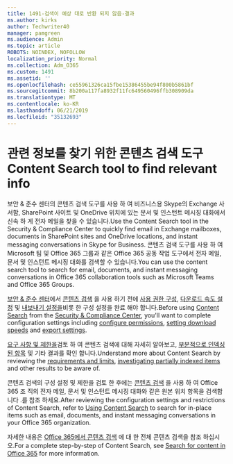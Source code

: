 ```yaml
---
title: 1491-검색이 예상 대로 반환 되지 않음-결과
ms.author: kirks
author: Techwriter40
manager: pamgreen
ms.audience: Admin
ms.topic: article
ROBOTS: NOINDEX, NOFOLLOW
localization_priority: Normal
ms.collection: Adm_O365
ms.custom: 1491
ms.assetid: ''
ms.openlocfilehash: ce55961326ca15fbe15386455be94f800b5861bf
ms.sourcegitcommit: 8b200a117fa8932f11fc649560496ffb308909da
ms.translationtype: MT
ms.contentlocale: ko-KR
ms.lasthandoff: 06/21/2019
ms.locfileid: "35132693"
---
```

# <a name="content-search-tool-to-find-relevant-info"></a><span data-ttu-id="4dd6e-102">관련 정보를 찾기 위한 콘텐츠 검색 도구</span><span class="sxs-lookup"><span data-stu-id="4dd6e-102">Content Search tool to find relevant info</span></span>

<span data-ttu-id="4dd6e-103">보안 & 준수 센터의 콘텐츠 검색 도구를 사용 하 여 비즈니스용 Skype의 Exchange 사서함, SharePoint 사이트 및 OneDrive 위치에 있는 문서 및 인스턴트 메시징 대화에서 신속 하 게 전자 메일을 찾을 수 있습니다.</span><span class="sxs-lookup"><span data-stu-id="4dd6e-103">Use the Content Search tool in the Security & Compliance Center to quickly find email in Exchange mailboxes, documents in SharePoint sites and OneDrive locations, and instant messaging conversations in Skype for Business.</span></span> <span data-ttu-id="4dd6e-104">콘텐츠 검색 도구를 사용 하 여 Microsoft 팀 및 Office 365 그룹과 같은 Office 365 공동 작업 도구에서 전자 메일, 문서 및 인스턴트 메시징 대화를 검색할 수 있습니다.</span><span class="sxs-lookup"><span data-stu-id="4dd6e-104">You can use the content search tool to search for email, documents, and instant messaging conversations in Office 365 collaboration tools such as Microsoft Teams and Office 365 Groups.</span></span>


<span data-ttu-id="4dd6e-105">[보안 & 준수 센터](https://sip.protection.office.com/homepage)에서 [콘텐츠 검색](https://sip.protection.office.com/contentsearchbeta?ContentOnly=1) 을 사용 하기 전에 [사용 권한 구성](https://docs.microsoft.com/office365/securitycompliance/permissions-filtering-for-content-search), [다운로드 속도 설정](https://docs.microsoft.com/office365/securitycompliance/increase-download-speeds-when-exporting-ediscovery-results) 및 [내보내기 설정을](https://docs.microsoft.com/office365/securitycompliance/disable-reports-when-you-export-content-search-results)비롯 한 구성 설정을 완료 해야 합니다.</span><span class="sxs-lookup"><span data-stu-id="4dd6e-105">Before using [Content Search](https://sip.protection.office.com/contentsearchbeta?ContentOnly=1) from the [Security & Compliance Center](https://sip.protection.office.com/homepage), you'll want to complete configuration settings including [configure permissions](https://docs.microsoft.com/office365/securitycompliance/permissions-filtering-for-content-search), [setting download speeds](https://docs.microsoft.com/office365/securitycompliance/increase-download-speeds-when-exporting-ediscovery-results) and [export settings](https://docs.microsoft.com/office365/securitycompliance/disable-reports-when-you-export-content-search-results).</span></span>

<span data-ttu-id="4dd6e-106">[요구 사항 및 제한을](https://docs.microsoft.com/office365/securitycompliance/limits-for-content-search)검토 하 여 콘텐츠 검색에 대해 자세히 알아보고, [부분적으로 인덱싱된 항목](https://docs.microsoft.com/office365/securitycompliance/investigating-partially-indexed-items-in-ediscovery) 및 기타 결과를 확인 합니다.</span><span class="sxs-lookup"><span data-stu-id="4dd6e-106">Understand more about Content Search by reviewing the [requirements and limits](https://docs.microsoft.com/office365/securitycompliance/limits-for-content-search), [investigating partially indexed items](https://docs.microsoft.com/office365/securitycompliance/investigating-partially-indexed-items-in-ediscovery) and other results to be aware of.</span></span>

<span data-ttu-id="4dd6e-107">콘텐츠 검색의 구성 설정 및 제한을 검토 한 후에는 [콘텐츠 검색</a> 을 사용 하 여 Office 365 조 직의 전자 메일, 문서 및 인스턴트 메시징 대화와 같은 원본 위치 항목을 검색](https://docs.microsoft.com/office365/securitycompliance/content-search)합니다 .를 참조 하세요.</span><span class="sxs-lookup"><span data-stu-id="4dd6e-107">After reviewing the configuration settings and restrictions of Content Search, refer to [Using Content Search</a> to search for in-place items such as email, documents, and instant messaging conversations in your Office 365 organization](https://docs.microsoft.com/office365/securitycompliance/content-search).</span></span>

<span data-ttu-id="4dd6e-108">자세한 내용은 [Office 365에서 콘텐츠 검색](https://docs.microsoft.com/office365/securitycompliance/search-for-content) 에 대 한 전체 콘텐츠 검색을 참조 하십시오.</span><span class="sxs-lookup"><span data-stu-id="4dd6e-108">For a complete step-by-step of Content Search, see [Search for content in Office 365](https://docs.microsoft.com/office365/securitycompliance/search-for-content) for more information.</span></span>

